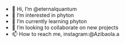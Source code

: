 - 👋 Hi, I’m @eternalquantum
- 👀 I’m interested in phyton
- 🌱 I’m currently learning phyton
- 💞️ I’m looking to collaborate on new projects
- 📫 How to reach me, instagram:@Azibaola.a 

<!---
eternalquantum/eternalquantum is a ✨ special ✨ repository because its `README.md` (this file) appears on your GitHub profile.
You can click the Preview link to take a look at your changes.
--->
